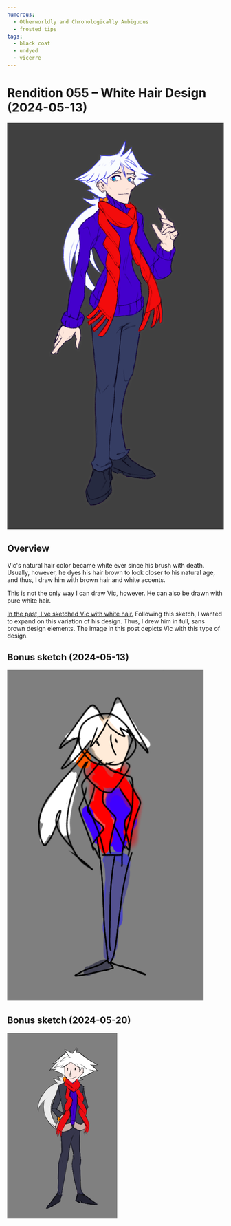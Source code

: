 ```yaml
---
humorous:
  - Otherworldly and Chronologically Ambiguous
  - frosted tips
tags:
  - black coat
  - undyed
  - vicerre
---
```


# Rendition 055 – White Hair Design (2024-05-13)

<img src="assets/2024-05-13_image-161.png">

## Overview

Vic's natural hair color became white ever since his brush with death. Usually, however, he dyes his hair brown to look closer to his natural age, and thus, I draw him with brown hair and white accents.

This is not the only way I can draw Vic, however. He can also be drawn with pure white hair.

[In the past, I've sketched Vic with white hair.](../2023-q4/2023-12-27_illustration-036-037-038-039.md) Following this sketch, I wanted to expand on this variation of his design. Thus, I drew him in full, sans brown design elements. The image in this post depicts Vic with this type of design.

## Bonus sketch (2024-05-13)

<img src="assets/2024-05-13_image-162.png">

## Bonus sketch (2024-05-20)

<img src="assets/2024-05-20_image-163.png">
